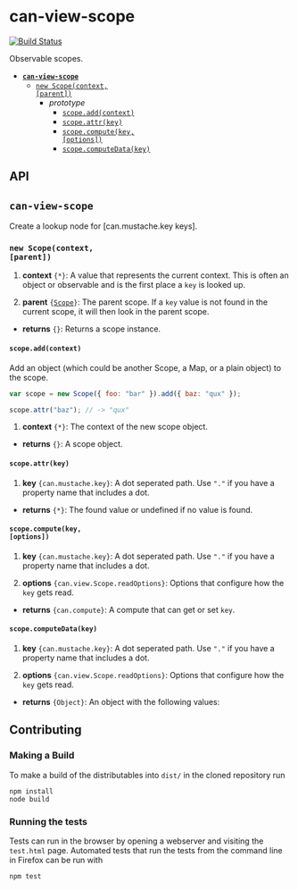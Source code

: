 # can-view-scope

[![Build Status](https://travis-ci.org/canjs/can-view-scope.png?branch=master)](https://travis-ci.org/canjs/can-view-scope)

Observable scopes.

- <code>[__can-view-scope__ ](#can-view-scope-)</code>
  - <code>[new Scope(context, [parent])](#new-scopecontext-parent)</code>
    - _prototype_
      - <code>[scope.add(context)](#scopeaddcontext)</code>
      - <code>[scope.attr(key)](#scopeattrkey)</code>
      - <code>[scope.compute(key, [options])](#scopecomputekey-options)</code>
      - <code>[scope.computeData(key)](#scopecomputedatakey)</code>

## API


## <code>__can-view-scope__ </code>
Create a lookup node for [can.mustache.key keys]. 




### <code>new Scope(context, [parent])</code>



1. __context__ <code>{*}</code>:
  A value that represents the 
  current context. This is often an object or observable and is the first
  place a `key` is looked up.
  
1. __parent__ <code>{[Scope](#new-scopecontext-parent)}</code>:
  The parent scope. If a `key` value
  is not found in the current scope, it will then look in the parent
  scope.
  

- __returns__ <code>{}</code>:
  Returns a scope instance.
  

#### <code>scope.add(context)</code>


Add an object (which could be another Scope, a Map, or a plain object) to the scope.

```js
var scope = new Scope({ foo: "bar" }).add({ baz: "qux" });

scope.attr("baz"); // -> "qux"
```


1. __context__ <code>{*}</code>:
  The context of the new scope object.
  

- __returns__ <code>{}</code>:
  A scope object.
  

#### <code>scope.attr(key)</code>



1. __key__ <code>{can.mustache.key}</code>:
  A dot seperated path.  Use `"."` if you have a
  property name that includes a dot.
  

- __returns__ <code>{*}</code>:
  The found value or undefined if no value is found.
  

#### <code>scope.compute(key, [options])</code>


1. __key__ <code>{can.mustache.key}</code>:
  A dot seperated path.  Use `"."` if you have a
  property name that includes a dot.
  
1. __options__ <code>{can.view.Scope.readOptions}</code>:
  Options that configure how the `key` gets read.
  

- __returns__ <code>{can.compute}</code>:
  A compute that can get or set `key`.
  

#### <code>scope.computeData(key)</code>



1. __key__ <code>{can.mustache.key}</code>:
  A dot seperated path.  Use `"."` if you have a
  property name that includes a dot.
  
1. __options__ <code>{can.view.Scope.readOptions}</code>:
  Options that configure how the `key` gets read.
  

- __returns__ <code>{Object}</code>:
  An object with the following values:
  
## Contributing

### Making a Build

To make a build of the distributables into `dist/` in the cloned repository run

```
npm install
node build
```

### Running the tests

Tests can run in the browser by opening a webserver and visiting the `test.html` page.
Automated tests that run the tests from the command line in Firefox can be run with

```
npm test
```
